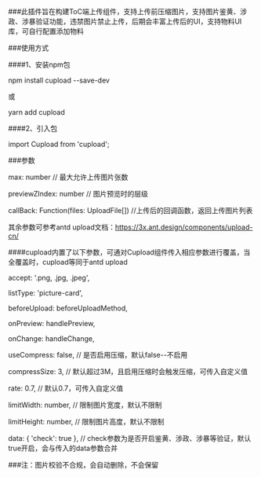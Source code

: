 ###此插件旨在构建ToC端上传组件，支持上传前压缩图片，支持图片鉴黄、涉政、涉暴验证功能，违禁图片禁止上传，后期会丰富上传后的UI，支持物料UI库，可自行配置添加物料

###使用方式

####1、安装npm包

npm install cupload --save-dev

或

yarn add cupload

####2、引入包

import Cupload from 'cupload';



###参数

max: number // 最大允许上传图片张数

previewZIndex: number // 图片预览时的层级

callBack: Function(files: UploadFile[]) //上传后的回调函数，返回上传图片列表

其余参数可参考antd upload文档：https://3x.ant.design/components/upload-cn/

####cupload内置了以下参数，可通对Cupload组件传入相应参数进行覆盖，当全覆盖时，cupload等同于antd upload

accept: '.png, .jpg, .jpeg',

listType: 'picture-card',

beforeUpload: beforeUploadMethod,

onPreview: handlePreview,

onChange: handleChange,

useCompress: false, // 是否启用压缩，默认false--不启用

compressSize: 3, // 默认超过3M，且启用压缩时会触发压缩，可传入自定义值

rate: 0.7, // 默认0.7，可传入自定义值

limitWidth: number, // 限制图片宽度，默认不限制

limitHeight: number, // 限制图片高度，默认不限制

data: { 'check': true }, // check参数为是否开启鉴黄、涉政、涉暴等验证，默认true开启，会与传入的data参数合并


###注：图片校验不合规，会自动删除，不会保留
